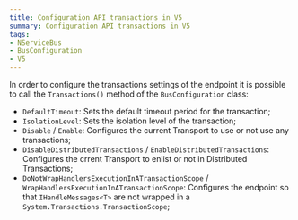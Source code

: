 ```yaml
---
title: Configuration API transactions in V5
summary: Configuration API transactions in V5
tags:
- NServiceBus
- BusConfiguration
- V5
---
```


In order to configure the transactions settings of the endpoint it is possible to call the `Transactions()` method of the `BusConfiguration` class:

* `DefaultTimeout`: Sets the default timeout period for the transaction;
* `IsolationLevel`: Sets the isolation level of the transaction;
* `Disable` / `Enable`: Configures the current Transport to use or not use any transactions;
* `DisableDistributedTransactions` / `EnableDistributedTransactions`: Configures the crrent Transport to enlist or not in Distributed Transactions;
* `DoNotWrapHandlersExecutionInATransactionScope` / `WrapHandlersExecutionInATransactionScope`: Configures the endpoint so that `IHandleMessages<T>` are not wrapped in a `System.Transactions.TransactionScope`;